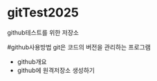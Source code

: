 # gitTest2025
github테스트를 위한 저장소

#github사용방법
git은 코드의 버전을 관리하는 프로그램
- github개요
- github에 원격저장소 생성하기 
